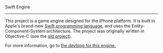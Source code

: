 Swift Engine
***

This project is a game engine designed for the iPhone platform. It is built in Apple's brand-new [Swift programming language](https://developer.apple.com/swift/), and uses the Entity-Component-System architecture. The project was originally written in Objective-C (see the [old project](https://github.com/thelukester92/ecs-engine-for-iphone/)).

For more information, go to [the devblog for this engine.](http://devblog.lukesterwebdesign.com/)
